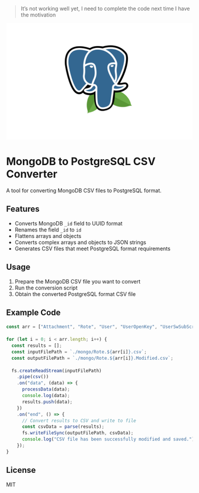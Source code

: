 > It’s not working well yet, I need to complete the code next time I have the motivation

![mongo2postgres](https://github.com/Rabithua/mongo2postgres/blob/main/mongo2postgres.png)

# MongoDB to PostgreSQL CSV Converter

A tool for converting MongoDB CSV files to PostgreSQL format.

## Features

- Converts MongoDB `_id` field to UUID format
- Renames the field `_id` to `id`
- Flattens arrays and objects
- Converts complex arrays and objects to JSON strings
- Generates CSV files that meet PostgreSQL format requirements

## Usage

1. Prepare the MongoDB CSV file you want to convert
2. Run the conversion script
3. Obtain the converted PostgreSQL format CSV file

## Example Code

```javascript
const arr = ["Attachment", "Rote", "User", "UserOpenKey", "UserSwSubScription"];

for (let i = 0; i < arr.length; i++) {
  const results = [];
  const inputFilePath = `./mongo/Rote.${arr[i]}.csv`;
  const outputFilePath = `./mongo/Rote.${arr[i]}.Modified.csv`;

  fs.createReadStream(inputFilePath)
    .pipe(csv())
    .on("data", (data) => {
      processData(data);
      console.log(data);
      results.push(data);
    })
    .on("end", () => {
      // Convert results to CSV and write to file
      const csvData = parse(results);
      fs.writeFileSync(outputFilePath, csvData);
      console.log("CSV file has been successfully modified and saved.");
    });
}
```

## License

MIT
